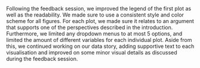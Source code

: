 Following the feedback session, we improved the legend of the first plot as well as the readability.
We made sure to use a consistent style and color scheme for all figures. 
For each plot, we made sure it relates to an argument that supports one of the perspectives described in the introduction.
Furthermore, we limited any dropdown menus to at most 5 options, and limited the amount of different variables for each individual plot.
Aside from this, we continued working on our data story, adding supportive text to each visualisation and improved on some minor visual details as discussed during the feedback session.